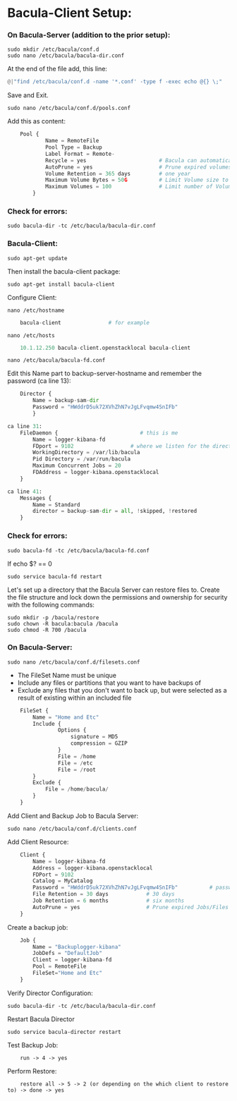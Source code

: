 # Bacula-Client Setup:

### On Bacula-Server (addition to the prior setup):
```console
sudo mkdir /etc/bacula/conf.d
sudo nano /etc/bacula/bacula-dir.conf
```
At the end of the file add, this line:
```python
@|"find /etc/bacula/conf.d -name '*.conf' -type f -exec echo @{} \;"
```
Save and Exit.
```console
sudo nano /etc/bacula/conf.d/pools.conf
```
Add this as content:
```python
	Pool {
  			Name = RemoteFile
  			Pool Type = Backup
  			Label Format = Remote-
  			Recycle = yes                       # Bacula can automatically recycle Volumes
  			AutoPrune = yes                     # Prune expired volumes
  			Volume Retention = 365 days         # one year
    		Maximum Volume Bytes = 50G          # Limit Volume size to something reasonable
  			Maximum Volumes = 100               # Limit number of Volumes in Pool
		}
```
### Check for errors:
```console
sudo bacula-dir -tc /etc/bacula/bacula-dir.conf
```


### Bacula-Client:
```console
sudo apt-get update
```
Then install the bacula-client package:
```console
sudo apt-get install bacula-client
```
Configure Client:
```console
nano /etc/hostname 
```
```python
	bacula-client               # for example
```
```console
nano /etc/hosts
```
```python
	10.1.12.250 bacula-client.openstacklocal bacula-client             # if they don’t already exists
```
```console
nano /etc/bacula/bacula-fd.conf
```
Edit this Name part to backup-server-hostname and remember the password (ca line 13):
```python
	Director {
  		Name = backup-sam-dir
  		Password = "HWddrD5uk72XVhZhN7vJgLFvqmw4SnIFb"
		}

ca line 31:
	FileDaemon {                          # this is me
  		Name = logger-kibana-fd
  		FDport = 9102                  # where we listen for the director
  		WorkingDirectory = /var/lib/bacula
  		Pid Directory = /var/run/bacula
  		Maximum Concurrent Jobs = 20
 		FDAddress = logger-kibana.openstacklocal
	}

ca line 41:
	Messages {
  		Name = Standard
  		director = backup-sam-dir = all, !skipped, !restored
	}
```
### Check for errors:
```console
sudo bacula-fd -tc /etc/bacula/bacula-fd.conf
```
If echo $? == 0
```console
sudo service bacula-fd restart
```
Let's set up a directory that the Bacula Server can restore files to. Create the file structure and lock down the permissions and ownership for security with the following commands:
```console
sudo mkdir -p /bacula/restore
sudo chown -R bacula:bacula /bacula
sudo chmod -R 700 /bacula
```
### On Bacula-Server:
```console
sudo nano /etc/bacula/conf.d/filesets.conf
```
* The FileSet Name must be unique
* Include any files or partitions that you want to have backups of
* Exclude any files that you don't want to back up, but were selected as a result of existing within an included file
```python	
	FileSet {
  		Name = "Home and Etc"
  		Include {
    			Options {
      				signature = MD5
      				compression = GZIP
    			}
    			File = /home
    			File = /etc
    			File = /root
  		}
  		Exclude {
    		File = /home/bacula/
  		}
	}

```
Add Client and Backup Job to Bacula Server:
```console
sudo nano /etc/bacula/conf.d/clients.conf
```
Add Client Resource:
```python
	Client {
  		Name = logger-kibana-fd
  		Address = logger-kibana.openstacklocal
  		FDPort = 9102
  		Catalog = MyCatalog
  		Password = "HWddrD5uk72XVhZhN7vJgLFvqmw4SnIFb"          # password for Remote FileDaemon
  		File Retention = 30 days            # 30 days
  		Job Retention = 6 months            # six months
  		AutoPrune = yes                     # Prune expired Jobs/Files
	}
```
Create a backup job:
```python
	Job {
  		Name = "Backuplogger-kibana"
  		JobDefs = "DefaultJob"
  		Client = logger-kibana-fd
  		Pool = RemoteFile
  		FileSet="Home and Etc"
	}
```
Verify Director Configuration:
```console
sudo bacula-dir -tc /etc/bacula/bacula-dir.conf
```
Restart Bacula Director
```console
sudo service bacula-director restart
```
Test Backup Job:
```console
	run -> 4 -> yes
```
Perform Restore:
```console
    restore all -> 5 -> 2 (or depending on the which client to restore to) -> done -> yes
```
